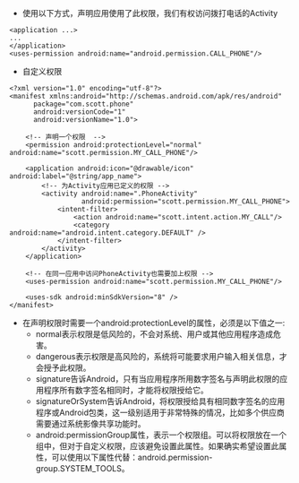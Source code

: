 
* 使用以下方式，声明应用使用了此权限，我们有权访问拨打电话的Activity
```
<application ...>
...
</application>
<uses-permission android:name="android.permission.CALL_PHONE"/>
```

* 自定义权限

```
<?xml version="1.0" encoding="utf-8"?>
<manifest xmlns:android="http://schemas.android.com/apk/res/android"
      package="com.scott.phone"
      android:versionCode="1"
      android:versionName="1.0">
    
    <!-- 声明一个权限  -->
    <permission android:protectionLevel="normal" android:name="scott.permission.MY_CALL_PHONE"/>
    			
    <application android:icon="@drawable/icon" android:label="@string/app_name">
        <!-- 为Activity应用已定义的权限 -->
        <activity android:name=".PhoneActivity" 
                  android:permission="scott.permission.MY_CALL_PHONE">
        	<intent-filter>
        		<action android:name="scott.intent.action.MY_CALL"/>
        		<category android:name="android.intent.category.DEFAULT" />
        	</intent-filter>
       	</activity>
    </application>

    <!-- 在同一应用中访问PhoneActivity也需要加上权限 -->
    <uses-permission android:name="scott.permission.MY_CALL_PHONE"/>

    <uses-sdk android:minSdkVersion="8" />
</manifest>
```

* 在声明权限时需要一个android:protectionLevel的属性，必须是以下值之一:
    - normal表示权限是低风险的，不会对系统、用户或其他应用程序造成危害。
    - dangerous表示权限是高风险的，系统将可能要求用户输入相关信息，才会授予此权限。
    - signature告诉Android，只有当应用程序所用数字签名与声明此权限的应用程序所有数字签名相同时，才能将权限授给它。
    - signatureOrSystem告诉Android，将权限授给具有相同数字签名的应用程序或Android包类，这一级别适用于非常特殊的情况，比如多个供应商需要通过系统影像共享功能时。
    - android:permissionGroup属性，表示一个权限组。可以将权限放在一个组中，但对于自定义权限，应该避免设置此属性。如果确实希望设置此属性，可以使用以下属性代替：android.permission-group.SYSTEM_TOOLS。